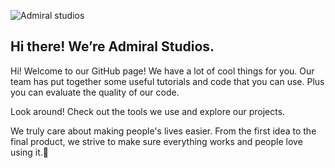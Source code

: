 ![Admiral studios](https://github.com/Admiral-Studios/.github/assets/74325208/18f31a25-15f9-410e-b73d-150a653d2a02)

## Hi there! We’re Admiral Studios.

Hi! Welcome to our GitHub page! We have a lot of cool things for you. Our team has put together some useful tutorials and code that you can use. Plus you can evaluate the quality of our code.

Look around! Check out the tools we use and explore our projects.

We truly care about making people's lives easier. From the first idea to the final product, we strive to make sure everything works and people love using it.🌟

